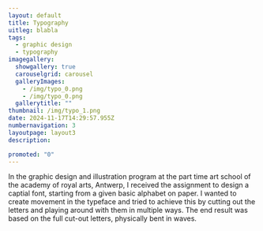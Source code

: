 ```yaml
---
layout: default
title: Typography
uitleg: b﻿labla
tags:
  - graphic design
  - typography
imagegallery:
  showgallery: true
  carouselgrid: carousel
  galleryImages:
    - /img/typo_0.png
    - /img/typo_0.png
  gallerytitle: ""
thumbnail: /img/typo_1.png
date: 2024-11-17T14:29:57.955Z
numbernavigation: 3
layoutpage: layout3
description: 

promoted: "0"
---
```


In the graphic design and illustration program at the part time art school of the academy of royal arts, Antwerp, I received the assignment to design a captial font, starting from a given basic alphabet on paper. I wanted to create movement in the typeface and tried to achieve this by cutting out the letters and playing around with them in multiple ways. 
The end result was based on the full cut-out letters, physically bent in waves. 